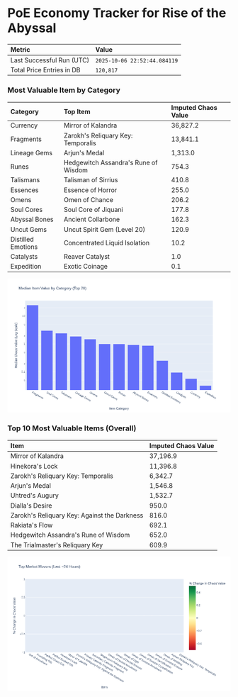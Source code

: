 # PoE Economy Tracker for Rise of the Abyssal

<!-- START_MAINTENANCE -->
| Metric | Value |
|:---|:---|
| Last Successful Run (UTC) | `2025-10-06 22:52:44.084119` |
| Total Price Entries in DB | `120,817` |

<!-- END_MAINTENANCE -->

<!-- START_DATAFRAME_DEBUG -->
<!-- END_DATAFRAME_DEBUG -->

<!-- START_CATEGORY_ANALYSIS -->
### Most Valuable Item by Category
| Category | Top Item | Imputed Chaos Value |
| :--- | :--- | :--- |
| Currency | Mirror of Kalandra | 36,827.2 |
| Fragments | Zarokh's Reliquary Key: Temporalis | 13,841.1 |
| Lineage Gems | Arjun's Medal | 1,313.0 |
| Runes | Hedgewitch Assandra's Rune of Wisdom | 754.3 |
| Talismans | Talisman of Sirrius | 410.8 |
| Essences | Essence of Horror | 255.0 |
| Omens | Omen of Chance | 206.2 |
| Soul Cores | Soul Core of Jiquani | 177.8 |
| Abyssal Bones | Ancient Collarbone | 162.3 |
| Uncut Gems | Uncut Spirit Gem (Level 20) | 120.9 |
| Distilled Emotions | Concentrated Liquid Isolation | 10.2 |
| Catalysts | Reaver Catalyst | 1.0 |
| Expedition | Exotic Coinage | 0.1 |


![Category Analysis Chart](charts/category_analysis.png)
<!-- END_ANALYSIS -->

<!-- START_ANALYSIS -->
### Top 10 Most Valuable Items (Overall)
| Item | Imputed Chaos Value |
| :--- | :--- |
| Mirror of Kalandra | 37,196.9 |
| Hinekora's Lock | 11,396.8 |
| Zarokh's Reliquary Key: Temporalis | 6,342.7 |
| Arjun's Medal | 1,546.8 |
| Uhtred's Augury | 1,532.7 |
| Dialla's Desire | 950.0 |
| Zarokh's Reliquary Key: Against the Darkness | 816.0 |
| Rakiata's Flow | 692.1 |
| Hedgewitch Assandra's Rune of Wisdom | 652.0 |
| The Trialmaster's Reliquary Key | 609.9 |


![Market Movers Chart](charts/market_movers.png)
<!-- END_ANALYSIS -->
